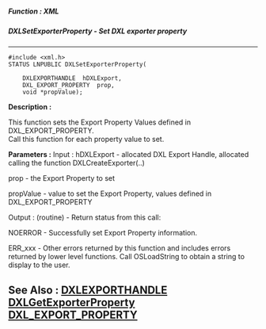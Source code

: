 ##### Function : XML
##### DXLSetExporterProperty - Set DXL exporter property
---
```
#include <xml.h>
STATUS LNPUBLIC DXLSetExporterProperty(

	DXLEXPORTHANDLE  hDXLExport,
	DXL_EXPORT_PROPERTY  prop,
	void *propValue);
```
**Description :**

This function sets the Export Property Values defined in DXL_EXPORT_PROPERTY.  
Call this function for each property value to set.

**Parameters :**
Input :
hDXLExport  -  allocated DXL Export Handle, allocated calling the function DXLCreateExporter(..)

prop  -  the Export Property to set

propValue  -  value to set the Export Property, values defined in DXL_EXPORT_PROPERTY

Output :
(routine)  -  Return status from this call: 

NOERROR - Successfully set Export Property information.

ERR_xxx - Other errors returned by this function and includes errors returned by lower level functions. Call OSLoadString to obtain a string to display to the user.



**See Also :**
[DXLEXPORTHANDLE](/reference/Data/DXLEXPORTHANDLE)
[DXLGetExporterProperty](/reference/Func/DXLGetExporterProperty)
[DXL_EXPORT_PROPERTY](/reference/Data/DXL_EXPORT_PROPERTY)
---
